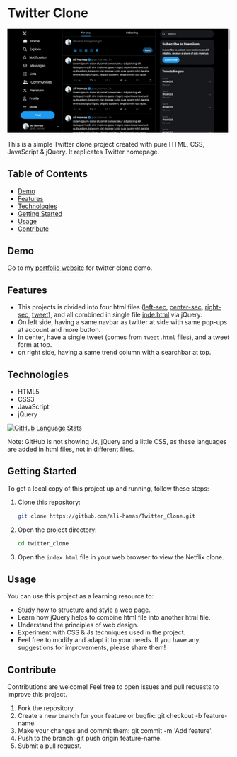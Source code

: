 # Twitter Clone

![Netflix Clone Screenshot](/Images/twitter_clone.png)

This is a simple Twitter clone project created with pure HTML, CSS, JavaScript & jQuery. It replicates Twitter homepage.

## Table of Contents

- [Demo](#demo)
- [Features](#features)
- [Technologies](#technologies)
- [Getting Started](#getting-started)
- [Usage](#usage)
- [Contribute](#contribute)

## Demo

Go to my [portfolio website](http://alihamas.com/projects/twitter_clone) for twitter clone demo.

## Features

- This projects is divided into four html files ([left-sec](/index-left-sec.html), [center-sec](/index-center-sec.html), [right-sec](/index-right-sec.html), [tweet](/tweet.html)), and all combined in single file [inde.html](/index.html) via jQuery.
- On left side, having a same navbar as twitter at side with same pop-ups at account and more button.
- In center, have a single tweet (comes from `tweet.html` files), and a tweet form at top.
- on right side, having a same trend column with a searchbar at top.

## Technologies

- HTML5
- CSS3
- JavaScript
- jQuery

[![GitHub Language Stats](https://github-readme-stats.vercel.app/api/top-langs/?username=ali-hamas&layout=compact)](https://github.com/ali-hamas/Twitter_Clone.git)

Note: GitHub is not showing Js, jQuery and a little CSS, as these languages are added in html files, not in different files.

## Getting Started

To get a local copy of this project up and running, follow these steps:

1. Clone this repository:

   ```bash
   git clone https://github.com/ali-hamas/Twitter_Clone.git
   ```

2. Open the project directory:

   ```bash
   cd twitter_clone
   ```

3. Open the `index.html` file in your web browser to view the Netflix clone.

## Usage

You can use this project as a learning resource to:

- Study how to structure and style a web page.
- Learn how jQuery helps to combine html file into another html file.
- Understand the principles of web design.
- Experiment with CSS & Js techniques used in the project.
- Feel free to modify and adapt it to your needs. If you have any suggestions for improvements, please share them!

## Contribute

Contributions are welcome! Feel free to open issues and pull requests to improve this project.

1. Fork the repository.
2. Create a new branch for your feature or bugfix: git checkout -b feature-name.
3. Make your changes and commit them: git commit -m 'Add feature'.
4. Push to the branch: git push origin feature-name.
5. Submit a pull request.
